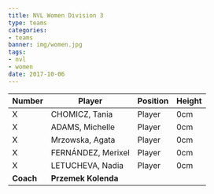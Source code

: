 ```yaml
---
title: NVL Women Division 3
type: teams
categories:
- teams
banner: img/women.jpg
tags:
- nvl
- women
date: 2017-10-06
---
```


Number 	  | Player 			   | Position | Height
---- 	  | ------ 			   | -------- | -------
X 		  | CHOMICZ, Tania 	   | Player   | 0cm
X 		  | ADAMS, Michelle    | Player   | 0cm
X 		  | Mrzowska, Agata    | Player   | 0cm
X 		  | FERNÁNDEZ, Merixel | Player   | 0cm
X 		  | LETUCHEVA, Nadia   | Player   | 0cm
**Coach** | **Przemek Kolenda**
